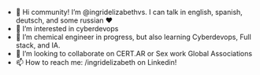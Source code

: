 - 👋 Hi community! I’m @ingridelizabethvs. I can talk in english, spanish, deutsch, and some russian ♥
- 👀 I’m interested in cyberdevops
- 🌱 I’m chemical engineer in progress, but also learning Cyberdevops, Full stack, and IA.
- 💞️ I’m looking to collaborate on CERT.AR or Sex work Global Associations
- 📫 How to reach me: /ingridelizabeth on Linkedin!

<!---
ingridelizabethvs/ingridelizabethvs is a ✨ special ✨ repository because its `README.md` (this file) appears on your GitHub profile.
You can click the Preview link to take a look at your changes.
--->
